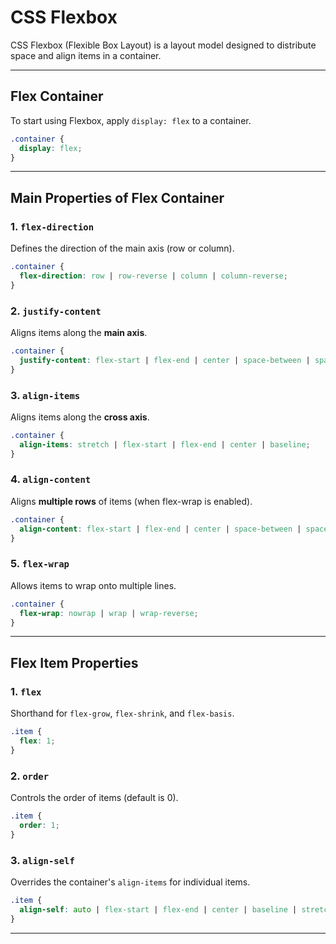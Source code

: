 
# CSS Flexbox

CSS Flexbox (Flexible Box Layout) is a layout model designed to distribute space and align items in a container.

---

## Flex Container

To start using Flexbox, apply `display: flex` to a container.

```css
.container {
  display: flex;
}
```

---

## Main Properties of Flex Container

### 1. `flex-direction`
Defines the direction of the main axis (row or column).

```css
.container {
  flex-direction: row | row-reverse | column | column-reverse;
}
```

### 2. `justify-content`
Aligns items along the **main axis**.

```css
.container {
  justify-content: flex-start | flex-end | center | space-between | space-around | space-evenly;
}
```

### 3. `align-items`
Aligns items along the **cross axis**.

```css
.container {
  align-items: stretch | flex-start | flex-end | center | baseline;
}
```

### 4. `align-content`
Aligns **multiple rows** of items (when flex-wrap is enabled).

```css
.container {
  align-content: flex-start | flex-end | center | space-between | space-around | stretch;
}
```

### 5. `flex-wrap`
Allows items to wrap onto multiple lines.

```css
.container {
  flex-wrap: nowrap | wrap | wrap-reverse;
}
```

---

## Flex Item Properties

### 1. `flex`
Shorthand for `flex-grow`, `flex-shrink`, and `flex-basis`.

```css
.item {
  flex: 1;
}
```

### 2. `order`
Controls the order of items (default is 0).

```css
.item {
  order: 1;
}
```

### 3. `align-self`
Overrides the container's `align-items` for individual items.

```css
.item {
  align-self: auto | flex-start | flex-end | center | baseline | stretch;
}
```
---